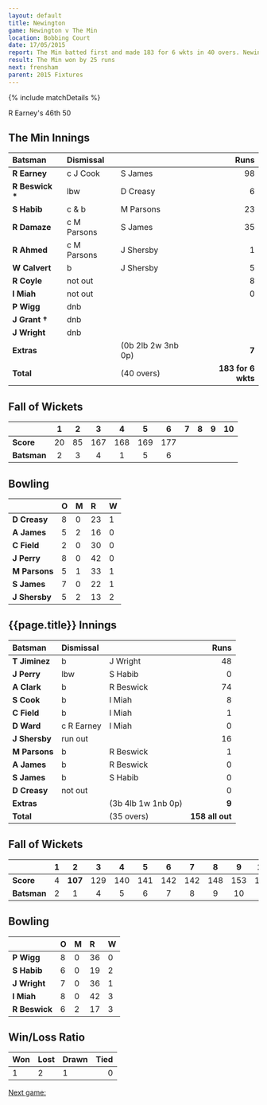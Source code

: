 ```yaml
---
layout: default
title: Newington
game: Newington v The Min
location: Bobbing Court
date: 17/05/2015
report: The Min batted first and made 183 for 6 wkts in 40 overs. Newington replied with 158 all out in 35 overs
result: The Min won by 25 runs
next: frensham
parent: 2015 Fixtures
---
```


{% include matchDetails %}

R Earney's 46th 50

## The Min Innings

| Batsman | Dismissal |  | Runs |
|:---|:---|---|---:|
| **R Earney** | c J Cook | S James | 98 |
| **R Beswick &#42;** | lbw | D Creasy | 6 |
| **S Habib** | c & b | M Parsons | 23 |
| **R Damaze** | c M Parsons | S James | 35 |
| **R Ahmed** | c M Parsons | J Shersby | 1 |
| **W Calvert** | b | J Shersby | 5 |
| **R Coyle** | not out |  | 8 |
| **I Miah** | not out |  | 0 |
| **P Wigg** | dnb |  |  |
| **J Grant &#8224;** | dnb |  |  |
| **J Wright** | dnb |  |  |
| **Extras** | | (0b 2lb 2w 3nb 0p) | **7** |
| **Total** | | (40 overs) | **183 for 6 wkts** |

## Fall of Wickets

| | 1 | 2 | 3 | 4 | 5 | 6 | 7 | 8 | 9 | 10 |
|---|:---:|:---:|:---:|:---:|:---:|:---:|:---:|:---:|:---:|:---:|
| **Score** | 20 | 85 | 167 | 168 | 169 | 177 |  |  |  |  |
| **Batsman** | 2 | 3 | 4 | 1 | 5 | 6 |  |  |  |  |

## Bowling

| | O | M | R | W |
|---|:---|:---|:---|:---|
| **D Creasy** | 8 | 0 | 23 | 1 |
| **A James** | 5 | 2 | 16 | 0 |
| **C Field** | 2 | 0 | 30 | 0 |
| **J Perry** | 8 | 0 | 42 | 0 |
| **M Parsons** | 5 | 1 | 33 | 1 |
| **S James** | 7 | 0 | 22 | 1 |
| **J Shersby** | 5 | 2 | 13 | 2 |

## {{page.title}} Innings

| Batsman | Dismissal |  | Runs |
|:---|:---|---|---:|
| **T Jiminez** | b | J Wright | 48 |
| **J Perry** | lbw | S Habib | 0 |
| **A Clark** | b | R Beswick | 74 |
| **S Cook** | b | I Miah | 8 |
| **C Field** | b | I Miah | 1 |
| **D Ward** | c R Earney | I Miah | 0 |
| **J Shersby** | run out |  | 16 |
| **M Parsons** | b | R Beswick | 1 |
| **A James** | b | R Beswick | 0 |
| **S James** | b | S Habib | 0 |
| **D Creasy** | not out |  | 0 |
| **Extras** | | (3b 4lb 1w 1nb 0p) | **9** |
| **Total** | | (35 overs) | **158 all out** |

## Fall of Wickets

| | 1 | 2 | 3 | 4 | 5 | 6 | 7 | 8 | 9 | 10 |
|---|:---:|:---:|:---:|:---:|:---:|:---:|:---:|:---:|:---:|:---:|
| **Score** | 4 | **107** | 129 | 140 | 141 | 142 | 142 | 148 | 153 | 158 |
| **Batsman** | 2 | 1 | 4 | 5 | 6 | 7 | 8 | 9 | 10 | 3 |

## Bowling

| | O | M | R | W |
|---|:---|:---|:---|:---|
| **P Wigg** | 8 | 0 | 36 | 0 |
| **S Habib** | 6 | 0 | 19 | 2 |
| **J Wright** | 7 | 0 | 36 | 1 |
| **I Miah** | 8 | 0 | 42 | 3 |
| **R Beswick** | 6 | 2 | 17 | 3 |

## Win/Loss Ratio

| Won | Lost | Drawn | Tied |
|:---|:---|:---|---:|
| 1 | 2 | 1 | 0 |

[Next game:]({{page.next}})